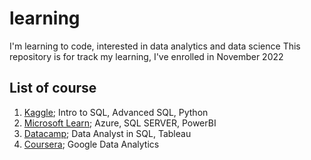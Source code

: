# learning
I'm learning to code, interested in data analytics and data science
This repository is for track my learning, I've enrolled in November 2022

## List of course
1. [Kaggle](https://www.kaggle.com/learn); Intro to SQL, Advanced SQL, Python
2. [Microsoft Learn](https://learn.microsoft.com/en-us/); Azure, SQL SERVER, PowerBI
3. [Datacamp](https://www.datacamp.com/); Data Analyst in SQL, Tableau
4. [Coursera](https://www.coursera.org/); Google Data Analytics
